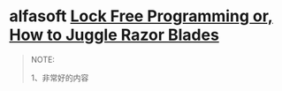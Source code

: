# alfasoft [Lock Free Programming or, How to Juggle Razor Blades](http://www.alfasoft.com/files/herb/40-LockFree.pdf)

> NOTE: 
>
> 1、非常好的内容